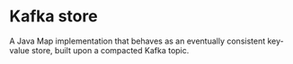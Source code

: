 # Kafka store
A Java Map implementation that behaves as an eventually consistent key-value store, built upon a compacted Kafka topic.

